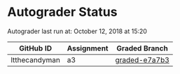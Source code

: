 # Autograder Status
Autograder last run at: October 12, 2018 at 15:20

| GitHub ID | Assignment | Graded Branch |
|-----------|------------|---------------|
| ltthecandyman | a3 | [graded-e7a7b3](https://github.com/Fall2018COMP401-001/a3-ltthecandyman/tree/graded-e7a7b3) | 
